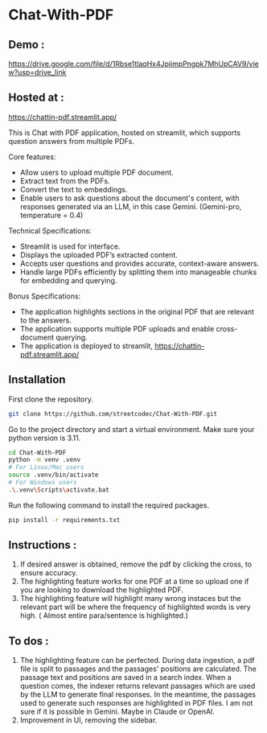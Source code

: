 # Chat-With-PDF

## Demo :
https://drive.google.com/file/d/1Rbse1tlaqHx4JpjimpPngpk7MhUpCAV9/view?usp=drive_link
## Hosted at : 
https://chattin-pdf.streamlit.app/

This is Chat with PDF application, hosted on streamlit, which supports question answers from multiple PDFs.


Core features:

* Allow users to upload multiple PDF document.
* Extract text from the PDFs.
* Convert the text to embeddings.
* Enable users to ask questions about the document's content, with responses generated via an LLM, in this case Gemini. (Gemini-pro, temperature = 0.4)

Technical Specifications:

* Streamlit is used for interface.
* Displays the uploaded PDF’s extracted content.
* Accepts user questions and provides accurate, context-aware answers.
* Handle large PDFs efficiently by splitting them into manageable chunks for embedding and querying.

Bonus Specifications:

* The application highlights sections in the original PDF that are relevant to the answers.
* The application supports multiple PDF uploads and enable cross-document querying.
* The application is deployed to streamlit, https://chattin-pdf.streamlit.app/


## Installation

First clone the repository.

```bash
git clone https://github.com/streetcodec/Chat-With-PDF.git
```

Go to the project directory and start a virtual environment. Make sure your python version is 3.11.

```bash
cd Chat-With-PDF
python -m venv .venv
# For Linux/Mac users
source .venv/bin/activate
# For Windows users
.\.venv\Scripts\activate.bat
```

Run the following command to install the required packages.

```bash
pip install -r requirements.txt
```

## Instructions :
1) If desired answer is obtained, remove the pdf by clicking the cross, to ensure accuracy.
2) The highlighting feature works for one PDF at a time so upload one if you are looking to download the highlighted PDF. 
3) The highlighting feature will highlight many wrong instaces but the relevant part will be where the frequency of highlighted words is very high. ( Almost entire para/sentence is highlighted.)

## To dos :
1) The highlighting feature can be perfected. During data ingestion, a pdf file is split to passages and the passages' positions are calculated. The passage text and positions are saved in a search index. When a question comes, the indexer returns relevant passages which are used by the LLM to generate final responses. In the meantime, the passages used to generate such responses are highlighted in PDF files. I am not sure if it is possible in Gemini. Maybe in Claude or OpenAI. 
2) Improvement in UI, removing the sidebar.
